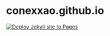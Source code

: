 # conexxao.github.io
[![Deploy Jekyll site to Pages](https://github.com/conexxao/conexxao.github.io/actions/workflows/pages.yml/badge.svg)](https://github.com/conexxao/conexxao.github.io/actions/workflows/pages.yml)
